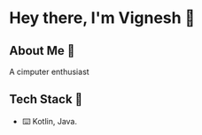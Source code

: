 # Hey there, I'm Vignesh 👋

## About Me 🤖
A cimputer enthusiast
## Tech Stack 🚀

- ⌨️ Kotlin, Java.






